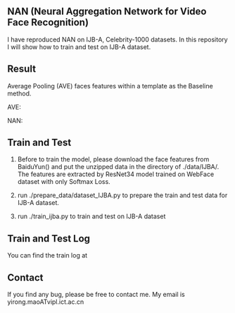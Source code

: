 ## NAN (Neural Aggregation Network for Video Face Recognition)

I have reproduced NAN on IJB-A, Celebrity-1000 datasets. In this repository I will show how to train and test on IJB-A dataset.

## Result
Average Pooling (AVE) faces features within a template as the Baseline method.

AVE:

NAN:

## Train and Test
1. Before to train the model, please download the face features from BaiduYun() and put the unzipped data in the directory of ./data/IJBA/. The features are extracted by ResNet34 model trained on WebFace dataset with only Softmax Loss.

2. run ./prepare_data/dataset_IJBA.py to prepare the train and test data for IJB-A dataset.

3. run ./train_ijba.py to train and test on IJB-A dataset

## Train and Test Log
You can find the train log at 

## Contact
If you find any bug, please be free to contact me. My email is yirong.maoATvipl.ict.ac.cn


